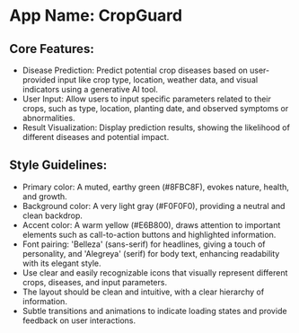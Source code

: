 # **App Name**: CropGuard

## Core Features:

- Disease Prediction: Predict potential crop diseases based on user-provided input like crop type, location, weather data, and visual indicators using a generative AI tool.
- User Input: Allow users to input specific parameters related to their crops, such as type, location, planting date, and observed symptoms or abnormalities.
- Result Visualization: Display prediction results, showing the likelihood of different diseases and potential impact.

## Style Guidelines:

- Primary color: A muted, earthy green (#8FBC8F), evokes nature, health, and growth.
- Background color: A very light gray (#F0F0F0), providing a neutral and clean backdrop.
- Accent color: A warm yellow (#E6B800), draws attention to important elements such as call-to-action buttons and highlighted information.
- Font pairing: 'Belleza' (sans-serif) for headlines, giving a touch of personality, and 'Alegreya' (serif) for body text, enhancing readability with its elegant style.
- Use clear and easily recognizable icons that visually represent different crops, diseases, and input parameters.
- The layout should be clean and intuitive, with a clear hierarchy of information.
- Subtle transitions and animations to indicate loading states and provide feedback on user interactions.